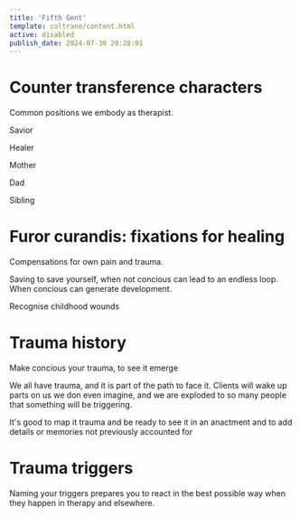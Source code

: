 ```yaml
---
title: 'Fifth Gent'
template: coltrane/content.html
active: disabled
publish_date: 2024-07-30 20:20:01
---
```


# Counter transference characters

Common positions we embody as therapist.

Savior

Healer 

Mother

Dad

Sibling


# Furor curandis: fixations for healing

Compensations for own pain and trauma.

Saving to save yourself, when not concious can lead to an endless loop. When concious can generate development.

Recognise childhood wounds


# Trauma history

Make concious your trauma, to see it emerge

We all have trauma, and it is part of the path to face it. Clients will wake up parts on us we don even imagine, and we are exploded to so many people that something will be triggering.

It's good to map it trauma and be ready to see it in an anactment and to add details or memories not previously accounted for



# Trauma triggers

Naming your triggers prepares you to react in the best possible way when they happen in therapy and elsewhere.